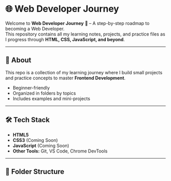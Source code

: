 # 🌐 Web Developer Journey  

Welcome to **Web Developer Journey** 🚀 – A step-by-step roadmap to becoming a Web Developer.  
This repository contains all my learning notes, projects, and practice files as I progress through **HTML, CSS, JavaScript, and beyond**.  

---

## 📖 About  
This repo is a collection of my learning journey where I build small projects and practice concepts to master **Frontend Development**.  
- Beginner-friendly  
- Organized in folders by topics  
- Includes examples and mini-projects  

---

## 🛠️ Tech Stack  
- **HTML5**  
- **CSS3** (Coming Soon)  
- **JavaScript** (Coming Soon)  
- **Other Tools:** Git, VS Code, Chrome DevTools  

---

## 📂 Folder Structure  

